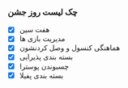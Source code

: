 ### چک لیست روز جشن

- [x] هفت سین
- [x] مدیریت بازی ها
- [x] هماهنگی کنسول و وصل کردنشون
- [x] بسته بندی پذیرایی
- [x] چسبوندن پوسترا
- [x] بسته بندی پفیلا
